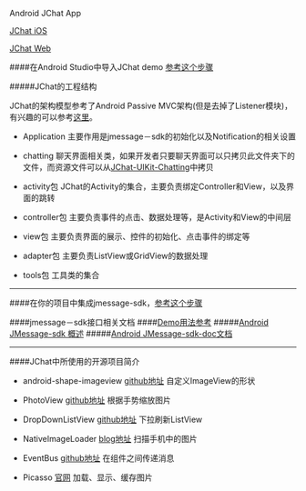 
Android JChat App

[JChat iOS](https://github.com/jpush/jchat-ios)

[JChat Web](https://github.com/jpush/jchat-web)

####在Android Studio中导入JChat demo [参考这个步骤](https://github.com/KenChoi1992/SomeArticles/blob/master/%E5%9C%A8Android%20Studio%E4%B8%AD%E8%BF%90%E8%A1%8CJChat%20Demo.md)

#####JChat的工程结构

JChat的架构模型参考了Android Passive MVC架构(但是去掉了Listener模块)，有兴趣的可以参考[这里](http://pan.baidu.com/s/1mhoms4o)。

- Application 主要作用是jmessage－sdk的初始化以及Notification的相关设置

- chatting 聊天界面相关类，如果开发者只要聊天界面可以只拷贝此文件夹下的文件，而资源文件可以从[JChat-UIKit-Chatting](https://github.com/jpush/jmessage-android-uikit/tree/master/Chatting)中拷贝

- activity包 JChat的Activity的集合，主要负责绑定Controller和View，以及界面的跳转

- controller包 主要负责事件的点击、数据处理等，是Activity和View的中间层

- view包 主要负责界面的展示、控件的初始化、点击事件的绑定等

- adapter包 主要负责ListView或GridView的数据处理

- tools包 工具类的集合

 
---

####在你的项目中集成jmessage-sdk，[参考这个步骤](https://github.com/KenChoi1992/SomeArticles/blob/master/%E9%9B%86%E6%88%90jmessage-sdk.md)

####jmessage－sdk接口相关文档
####[Demo用法参考](https://github.com/KenChoi1992/SomeArticles/blob/master/jmessage-sdk%E9%83%A8%E5%88%86%E6%8E%A5%E5%8F%A3%E7%94%A8%E6%B3%95.md)
#####[Android JMessage-sdk 概述](http://docs.jpush.io/client/im_sdk_android/)
#####[Android JMessage-sdk-doc文档](http://docs.jpush.io/client/im_android_api_docs/)

---
####JChat中所使用的开源项目简介

- android-shape-imageview [github地址](https://github.com/siyamed/android-shape-imageview) 自定义ImageView的形状

- PhotoView [github地址](https://github.com/chrisbanes/PhotoView) 根据手势缩放图片

- DropDownListView [github地址](https://github.com/Trinea/android-common) 下拉刷新ListView

- NativeImageLoader [blog地址](http://blog.csdn.net/xiaanming/article/details/18730223) 扫描手机中的图片

- EventBus [github地址](https://github.com/greenrobot/EventBus) 在组件之间传递消息

- Picasso [官网](http://square.github.io/picasso/) 加载、显示、缓存图片




